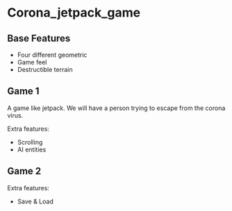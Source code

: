 # Corona_jetpack_game

## Base Features
- Four different geometric
- Game feel
- Destructible terrain


## Game 1
A game like jetpack. We will have a person trying to escape from the corona virus.

Extra features: 
- Scrolling
- AI entities

## Game 2

Extra features:
- Save & Load
